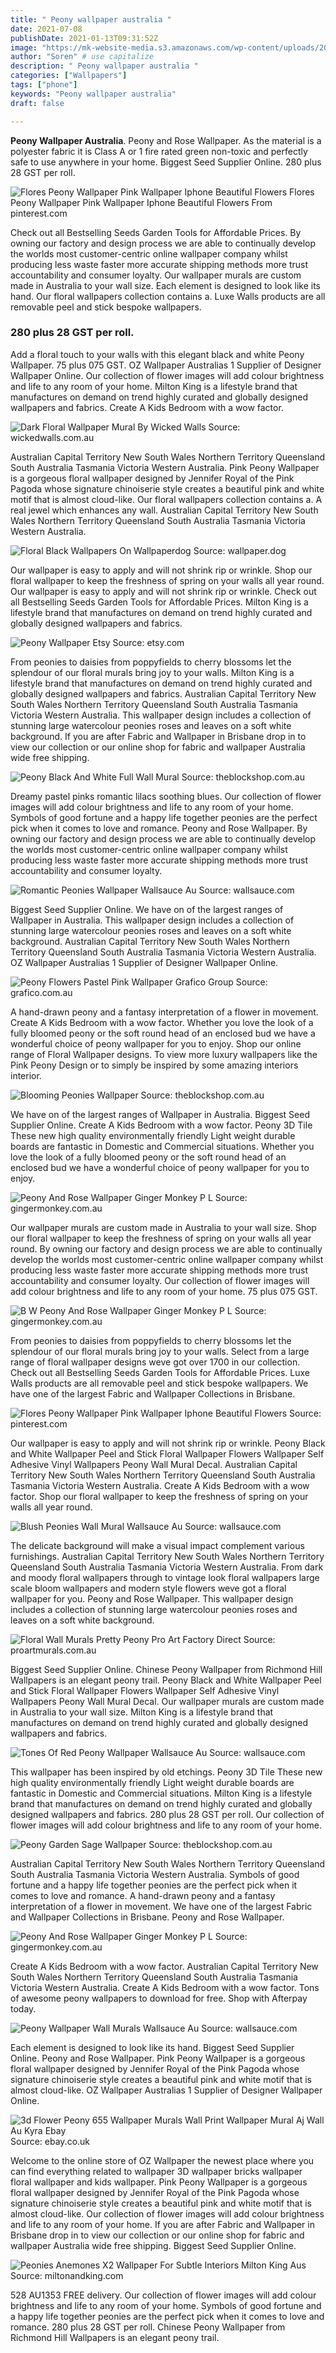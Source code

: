 ```yaml
---
title: " Peony wallpaper australia "
date: 2021-07-08
publishDate: 2021-01-13T09:31:52Z
image: "https://mk-website-media.s3.amazonaws.com/wp-content/uploads/2018/10/18214525/Wallpaper-Republic-PeoniesAnemones-Double-1.jpg"
author: "Soren" # use capitalize
description: " Peony wallpaper australia "
categories: ["Wallpapers"]
tags: ["phone"]
keywords: "Peony wallpaper australia"
draft: false

---
```



**Peony Wallpaper Australia**. Peony and Rose Wallpaper. As the material is a polyester fabric it is Class A or 1 fire rated green non-toxic and perfectly safe to use anywhere in your home. Biggest Seed Supplier Online. 280 plus 28 GST per roll.

![Flores Peony Wallpaper Pink Wallpaper Iphone Beautiful Flowers](https://i.pinimg.com/474x/f6/19/c8/f619c83e66cced20c311cb294cb30c8a.jpg "Flores Peony Wallpaper Pink Wallpaper Iphone Beautiful Flowers")
Flores Peony Wallpaper Pink Wallpaper Iphone Beautiful Flowers From pinterest.com


Check out all Bestselling Seeds Garden Tools for Affordable Prices. By owning our factory and design process we are able to continually develop the worlds most customer-centric online wallpaper company whilst producing less waste faster more accurate shipping methods more trust accountability and consumer loyalty. Our wallpaper murals are custom made in Australia to your wall size. Each element is designed to look like its hand. Our floral wallpapers collection contains a. Luxe Walls products are all removable peel and stick bespoke wallpapers.

### 280 plus 28 GST per roll.

Add a floral touch to your walls with this elegant black and white Peony Wallpaper. 75 plus 075 GST. OZ Wallpaper Australias 1 Supplier of Designer Wallpaper Online. Our collection of flower images will add colour brightness and life to any room of your home. Milton King is a lifestyle brand that manufactures on demand on trend highly curated and globally designed wallpapers and fabrics. Create A Kids Bedroom with a wow factor.


![Dark Floral Wallpaper Mural By Wicked Walls](https://www.wickedwalls.com.au/uploads/2/2/7/6/2276646/s351108049999434943_p2306_i64_w900.jpeg "Dark Floral Wallpaper Mural By Wicked Walls")
Source: wickedwalls.com.au

Australian Capital Territory New South Wales Northern Territory Queensland South Australia Tasmania Victoria Western Australia. Pink Peony Wallpaper is a gorgeous floral wallpaper designed by Jennifer Royal of the Pink Pagoda whose signature chinoiserie style creates a beautiful pink and white motif that is almost cloud-like. Our floral wallpapers collection contains a. A real jewel which enhances any wall. Australian Capital Territory New South Wales Northern Territory Queensland South Australia Tasmania Victoria Western Australia.

![Floral Black Wallpapers On Wallpaperdog](https://wallpaper.dog/large/20403079.jpg "Floral Black Wallpapers On Wallpaperdog")
Source: wallpaper.dog

Our wallpaper is easy to apply and will not shrink rip or wrinkle. Shop our floral wallpaper to keep the freshness of spring on your walls all year round. Our wallpaper is easy to apply and will not shrink rip or wrinkle. Check out all Bestselling Seeds Garden Tools for Affordable Prices. Milton King is a lifestyle brand that manufactures on demand on trend highly curated and globally designed wallpapers and fabrics.

![Peony Wallpaper Etsy](https://i.etsystatic.com/20311787/d/il/b5f8c0/2325130520/il_340x270.2325130520_oac0.jpg?version=0 "Peony Wallpaper Etsy")
Source: etsy.com

From peonies to daisies from poppyfields to cherry blossoms let the splendour of our floral murals bring joy to your walls. Milton King is a lifestyle brand that manufactures on demand on trend highly curated and globally designed wallpapers and fabrics. Australian Capital Territory New South Wales Northern Territory Queensland South Australia Tasmania Victoria Western Australia. This wallpaper design includes a collection of stunning large watercolour peonies roses and leaves on a soft white background. If you are after Fabric and Wallpaper in Brisbane drop in to view our collection or our online shop for fabric and wallpaper Australia wide free shipping.

![Peony Black And White Full Wall Mural](https://www.theblockshop.com.au/media/catalog/product/cache/ce6beb1c11c5ecff67aba25968deddd4/p/e/peony-black-and-white-full-wall-mural-18096.jpg "Peony Black And White Full Wall Mural")
Source: theblockshop.com.au

Dreamy pastel pinks romantic lilacs soothing blues. Our collection of flower images will add colour brightness and life to any room of your home. Symbols of good fortune and a happy life together peonies are the perfect pick when it comes to love and romance. Peony and Rose Wallpaper. By owning our factory and design process we are able to continually develop the worlds most customer-centric online wallpaper company whilst producing less waste faster more accurate shipping methods more trust accountability and consumer loyalty.

![Romantic Peonies Wallpaper Wallsauce Au](https://www.wallsauce.com/pdi/584339/1000/0/0/romantic-peonies-wallpaper.jpg "Romantic Peonies Wallpaper Wallsauce Au")
Source: wallsauce.com

Biggest Seed Supplier Online. We have on of the largest ranges of Wallpaper in Australia. This wallpaper design includes a collection of stunning large watercolour peonies roses and leaves on a soft white background. Australian Capital Territory New South Wales Northern Territory Queensland South Australia Tasmania Victoria Western Australia. OZ Wallpaper Australias 1 Supplier of Designer Wallpaper Online.

![Peony Flowers Pastel Pink Wallpaper Grafico Group](https://www.grafico.com.au/assets/uploads/FLOWER_WALLPAPER-scaled.jpg "Peony Flowers Pastel Pink Wallpaper Grafico Group")
Source: grafico.com.au

A hand-drawn peony and a fantasy interpretation of a flower in movement. Create A Kids Bedroom with a wow factor. Whether you love the look of a fully bloomed peony or the soft round head of an enclosed bud we have a wonderful choice of peony wallpaper for you to enjoy. Shop our online range of Floral Wallpaper designs. To view more luxury wallpapers like the Pink Peony Design or to simply be inspired by some amazing interiors interior.

![Blooming Peonies Wallpaper](https://www.theblockshop.com.au/media/catalog/product/cache/623555f4a2c65e07fee608bc9e49b112/b/l/blooming-peonies-wallpaper-110752_1.jpg "Blooming Peonies Wallpaper")
Source: theblockshop.com.au

We have on of the largest ranges of Wallpaper in Australia. Biggest Seed Supplier Online. Create A Kids Bedroom with a wow factor. Peony 3D Tile These new high quality environmentally friendly Light weight durable boards are fantastic in Domestic and Commercial situations. Whether you love the look of a fully bloomed peony or the soft round head of an enclosed bud we have a wonderful choice of peony wallpaper for you to enjoy.

![Peony And Rose Wallpaper Ginger Monkey P L](https://cdn.shopify.com/s/files/1/1555/7781/products/Peony_and_Rose_Wallpaper_in_room_900x.jpg?v=1614560492 "Peony And Rose Wallpaper Ginger Monkey P L")
Source: gingermonkey.com.au

Our wallpaper murals are custom made in Australia to your wall size. Shop our floral wallpaper to keep the freshness of spring on your walls all year round. By owning our factory and design process we are able to continually develop the worlds most customer-centric online wallpaper company whilst producing less waste faster more accurate shipping methods more trust accountability and consumer loyalty. Our collection of flower images will add colour brightness and life to any room of your home. 75 plus 075 GST.

![B W Peony And Rose Wallpaper Ginger Monkey P L](http://cdn.shopify.com/s/files/1/1555/7781/products/image_e5ed4add-38b4-497a-8e88-1e12f92c594a_1024x1024.jpg?v=1527268250 "B W Peony And Rose Wallpaper Ginger Monkey P L")
Source: gingermonkey.com.au

From peonies to daisies from poppyfields to cherry blossoms let the splendour of our floral murals bring joy to your walls. Select from a large range of floral wallpaper designs weve got over 1700 in our collection. Check out all Bestselling Seeds Garden Tools for Affordable Prices. Luxe Walls products are all removable peel and stick bespoke wallpapers. We have one of the largest Fabric and Wallpaper Collections in Brisbane.

![Flores Peony Wallpaper Pink Wallpaper Iphone Beautiful Flowers](https://i.pinimg.com/474x/f6/19/c8/f619c83e66cced20c311cb294cb30c8a.jpg "Flores Peony Wallpaper Pink Wallpaper Iphone Beautiful Flowers")
Source: pinterest.com

Our wallpaper is easy to apply and will not shrink rip or wrinkle. Peony Black and White Wallpaper Peel and Stick Floral Wallpaper Flowers Wallpaper Self Adhesive Vinyl Wallpapers Peony Wall Mural Decal. Australian Capital Territory New South Wales Northern Territory Queensland South Australia Tasmania Victoria Western Australia. Create A Kids Bedroom with a wow factor. Shop our floral wallpaper to keep the freshness of spring on your walls all year round.

![Blush Peonies Wall Mural Wallsauce Au](https://www.wallsauce.com/pdi/619187/588/0/0/blush-peonies-wallpaper.jpg "Blush Peonies Wall Mural Wallsauce Au")
Source: wallsauce.com

The delicate background will make a visual impact complement various furnishings. Australian Capital Territory New South Wales Northern Territory Queensland South Australia Tasmania Victoria Western Australia. From dark and moody floral wallpapers through to vintage look floral wallpapers large scale bloom wallpapers and modern style flowers weve got a floral wallpaper for you. Peony and Rose Wallpaper. This wallpaper design includes a collection of stunning large watercolour peonies roses and leaves on a soft white background.

![Floral Wall Murals Pretty Peony Pro Art Factory Direct](https://cdn.shopify.com/s/files/1/1480/6384/products/PEOPA1_600x.jpg?v=1611736236 "Floral Wall Murals Pretty Peony Pro Art Factory Direct")
Source: proartmurals.com.au

Biggest Seed Supplier Online. Chinese Peony Wallpaper from Richmond Hill Wallpapers is an elegant peony trail. Peony Black and White Wallpaper Peel and Stick Floral Wallpaper Flowers Wallpaper Self Adhesive Vinyl Wallpapers Peony Wall Mural Decal. Our wallpaper murals are custom made in Australia to your wall size. Milton King is a lifestyle brand that manufactures on demand on trend highly curated and globally designed wallpapers and fabrics.

![Tones Of Red Peony Wallpaper Wallsauce Au](https://www.wallsauce.com/pdi/579424/1000/0/0/tones-red-peony-wallpaper.jpg "Tones Of Red Peony Wallpaper Wallsauce Au")
Source: wallsauce.com

This wallpaper has been inspired by old etchings. Peony 3D Tile These new high quality environmentally friendly Light weight durable boards are fantastic in Domestic and Commercial situations. Milton King is a lifestyle brand that manufactures on demand on trend highly curated and globally designed wallpapers and fabrics. 280 plus 28 GST per roll. Our collection of flower images will add colour brightness and life to any room of your home.

![Peony Garden Sage Wallpaper](https://www.theblockshop.com.au/media/catalog/product/cache/623555f4a2c65e07fee608bc9e49b112/p/e/peony-garden-sage-wallpaper-110762.jpg "Peony Garden Sage Wallpaper")
Source: theblockshop.com.au

Australian Capital Territory New South Wales Northern Territory Queensland South Australia Tasmania Victoria Western Australia. Symbols of good fortune and a happy life together peonies are the perfect pick when it comes to love and romance. A hand-drawn peony and a fantasy interpretation of a flower in movement. We have one of the largest Fabric and Wallpaper Collections in Brisbane. Peony and Rose Wallpaper.

![Peony And Rose Wallpaper Ginger Monkey P L](http://cdn.shopify.com/s/files/1/1555/7781/products/Peony_and_Rose_Wallpaper_Detail_1024x1024.jpg?v=1614560492 "Peony And Rose Wallpaper Ginger Monkey P L")
Source: gingermonkey.com.au

Create A Kids Bedroom with a wow factor. Australian Capital Territory New South Wales Northern Territory Queensland South Australia Tasmania Victoria Western Australia. Create A Kids Bedroom with a wow factor. Tons of awesome peony wallpapers to download for free. Shop with Afterpay today.

![Peony Wallpaper Wall Murals Wallsauce Au](https://www.wallsauce.com/uploads/wallsauce-com/images/hero/cat/1465/645/peony.jpg "Peony Wallpaper Wall Murals Wallsauce Au")
Source: wallsauce.com

Each element is designed to look like its hand. Biggest Seed Supplier Online. Peony and Rose Wallpaper. Pink Peony Wallpaper is a gorgeous floral wallpaper designed by Jennifer Royal of the Pink Pagoda whose signature chinoiserie style creates a beautiful pink and white motif that is almost cloud-like. OZ Wallpaper Australias 1 Supplier of Designer Wallpaper Online.

![3d Flower Peony 655 Wallpaper Murals Wall Print Wallpaper Mural Aj Wall Au Kyra Ebay](https://i.ebayimg.com/images/g/k6QAAOSwzSRZ1whO/s-l300.png "3d Flower Peony 655 Wallpaper Murals Wall Print Wallpaper Mural Aj Wall Au Kyra Ebay")
Source: ebay.co.uk

Welcome to the online store of OZ Wallpaper the newest place where you can find everything related to wallpaper 3D wallpaper bricks wallpaper floral wallpaper and kids wallpaper. Pink Peony Wallpaper is a gorgeous floral wallpaper designed by Jennifer Royal of the Pink Pagoda whose signature chinoiserie style creates a beautiful pink and white motif that is almost cloud-like. Our collection of flower images will add colour brightness and life to any room of your home. If you are after Fabric and Wallpaper in Brisbane drop in to view our collection or our online shop for fabric and wallpaper Australia wide free shipping. Biggest Seed Supplier Online.

![Peonies Anemones X2 Wallpaper For Subtle Interiors Milton King Aus](https://mk-website-media.s3.amazonaws.com/wp-content/uploads/2018/10/18214525/Wallpaper-Republic-PeoniesAnemones-Double-1.jpg "Peonies Anemones X2 Wallpaper For Subtle Interiors Milton King Aus")
Source: miltonandking.com

528 AU1353 FREE delivery. Our collection of flower images will add colour brightness and life to any room of your home. Symbols of good fortune and a happy life together peonies are the perfect pick when it comes to love and romance. 280 plus 28 GST per roll. Chinese Peony Wallpaper from Richmond Hill Wallpapers is an elegant peony trail.

